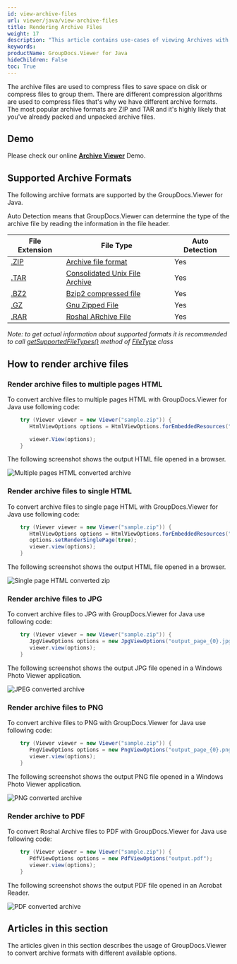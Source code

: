 ```yaml
---
id: view-archive-files
url: viewer/java/view-archive-files
title: Rendering Archive Files
weight: 17
description: "This article contains use-cases of viewing Archives with GroupDocs.Viewer within your Java applications."
keywords: 
productName: GroupDocs.Viewer for Java
hideChildren: False
toc: True
---
```

The archive files are used to compress files to save space on disk or compress files to group them. There are different compression algorithms are used to compress files that's why we have different archive formats. The most popular archive formats are ZIP and TAR and it's highly likely that you've already packed and unpacked archive files.

## Demo

Please check our online **[Archive Viewer](https://products.groupdocs.app/viewer/archive)** Demo.

## Supported Archive Formats

The following archive formats are supported by the GroupDocs.Viewer for Java.

Auto Detection means that GroupDocs.Viewer can determine the type of the archive file by reading the information in the file header.

| File Extension | File Type | Auto Detection |
| --- | --- | --- |
| [.ZIP](https://docs.fileformat.com/compression/zip) | [Archive file format](https://docs.fileformat.com/compression/zip) | Yes |
| [.TAR](https://docs.fileformat.com/compression/tar) | [Consolidated Unix File Archive](https://docs.fileformat.com/compression/tar) | Yes |
| [.BZ2](https://docs.fileformat.com/compression/bz2) | [Bzip2 compressed file](https://docs.fileformat.com/compression/bz2) | Yes |
| [.GZ](https://docs.fileformat.com/compression/gz) | [Gnu Zipped File](https://docs.fileformat.com/compression/gz) | Yes |
| [.RAR](https://docs.fileformat.com/compression/rar) | [Roshal ARchive File](https://docs.fileformat.com/compression/rar) | Yes |

*Note:* _to get actual information about supported formats it is recommended to call [getSupportedFileTypes()](https://reference.groupdocs.com/viewer/java/com.groupdocs.viewer/FileType#getSupportedFileTypes()) method of [FileType](https://reference.groupdocs.com/viewer/java/com.groupdocs.viewer/FileType) class_

## How to render archive files

### Render archive files to multiple pages HTML

To convert archive files to multiple pages HTML with GroupDocs.Viewer for Java use following code:

```java
    try (Viewer viewer = new Viewer("sample.zip")) {
       HtmlViewOptions options = HtmlViewOptions.forEmbeddedResources("output_page_{0}.html");

       viewer.View(options);
    }
```

The following screenshot shows the output HTML file opened in a browser.

![Multiple pages HTML converted archive](/viewer/java/images/how-to-convert-and-view-archive-files/zip-to-multiple-html.png)

### Render archive files to single HTML

To convert archive files to single page HTML with GroupDocs.Viewer for Java use following code:

```java
    try (Viewer viewer = new Viewer("sample.zip")) {
       HtmlViewOptions options = HtmlViewOptions.forEmbeddedResources("output.html");
       options.setRenderSinglePage(true);
       viewer.view(options);
    }
```

The following screenshot shows the output HTML file opened in a browser.

![Single page HTML converted zip](/viewer/java/images/how-to-convert-and-view-archive-files/zip-to-single-html.png)

### Render archive files to JPG

To convert archive files to JPG with GroupDocs.Viewer for Java use following code:

```java
    try (Viewer viewer = new Viewer("sample.zip")) {
       JpgViewOptions options = new JpgViewOptions("output_page_{0}.jpg");
       viewer.view(options);
    }
```

The following screenshot shows the output JPG file opened in a Windows Photo Viewer application.

![JPEG converted archive](/viewer/java/images/how-to-convert-and-view-archive-files/zip-in-jpg.png)

### Render archive files to PNG

To convert archive files to PNG with GroupDocs.Viewer for Java use following code:

```java
    try (Viewer viewer = new Viewer("sample.zip")) {
       PngViewOptions options = new PngViewOptions("output_page_{0}.png");
       viewer.view(options);
    }
```

The following screenshot shows the output PNG file opened in a Windows Photo Viewer application.

![PNG converted archive](/viewer/java/images/how-to-convert-and-view-archive-files/zip-in-png.png)

### Render archive to PDF

To convert Roshal Archive files to PDF with GroupDocs.Viewer for Java use following code:

```java
    try (Viewer viewer = new Viewer("sample.zip")) {
       PdfViewOptions options = new PdfViewOptions("output.pdf");
       viewer.view(options);
    }
```

The following screenshot shows the output PDF file opened in an Acrobat Reader.

![PDF converted archive](/viewer/java/images/how-to-convert-and-view-archive-files/zip-in-pdf.png)

## Articles in this section

The articles given in this section describes the usage of GroupDocs.Viewer to convert archive formats with different available options.
